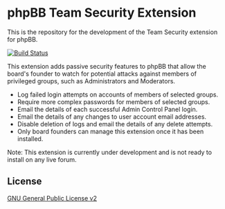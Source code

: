 # phpBB Team Security Extension

This is the repository for the development of the Team Security extension for phpBB.

[![Build Status](https://github.com/phpbb-extensions/teamsecurity/workflows/Tests/badge.svg)](https://github.com/phpbb-extensions/teamsecurity/actions)

This extension adds passive security features to phpBB that allow the board's founder to watch for potential attacks against members of privileged groups, such as Administrators and Moderators.

- Log failed login attempts on accounts of members of selected groups.
- Require more complex passwords for members of selected groups.
- Email the details of each successful Admin Control Panel login.
- Email the details of any changes to user account email addresses.
- Disable deletion of logs and email the details of any delete attempts.
- Only board founders can manage this extension once it has been installed.

Note: This extension is currently under development and is not ready to install on any live forum.

## License
[GNU General Public License v2](http://opensource.org/licenses/GPL-2.0)
